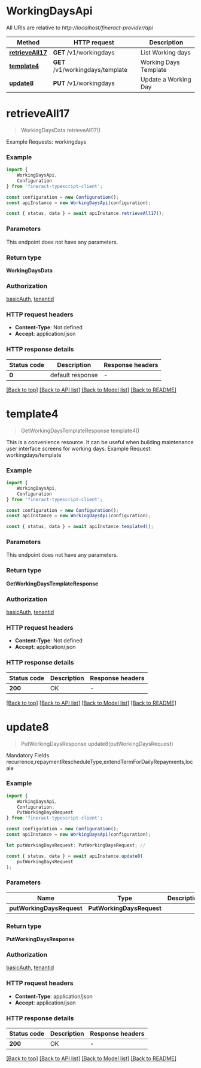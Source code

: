 # WorkingDaysApi

All URIs are relative to *http://localhost/fineract-provider/api*

|Method | HTTP request | Description|
|------------- | ------------- | -------------|
|[**retrieveAll17**](#retrieveall17) | **GET** /v1/workingdays | List Working days|
|[**template4**](#template4) | **GET** /v1/workingdays/template | Working Days Template|
|[**update8**](#update8) | **PUT** /v1/workingdays | Update a Working Day|

# **retrieveAll17**
> WorkingDaysData retrieveAll17()

Example Requests:  workingdays

### Example

```typescript
import {
    WorkingDaysApi,
    Configuration
} from 'fineract-typescript-client';

const configuration = new Configuration();
const apiInstance = new WorkingDaysApi(configuration);

const { status, data } = await apiInstance.retrieveAll17();
```

### Parameters
This endpoint does not have any parameters.


### Return type

**WorkingDaysData**

### Authorization

[basicAuth](../README.md#basicAuth), [tenantid](../README.md#tenantid)

### HTTP request headers

 - **Content-Type**: Not defined
 - **Accept**: application/json


### HTTP response details
| Status code | Description | Response headers |
|-------------|-------------|------------------|
|**0** | default response |  -  |

[[Back to top]](#) [[Back to API list]](../README.md#documentation-for-api-endpoints) [[Back to Model list]](../README.md#documentation-for-models) [[Back to README]](../README.md)

# **template4**
> GetWorkingDaysTemplateResponse template4()

This is a convenience resource. It can be useful when building maintenance user interface screens for working days.  Example Request:  workingdays/template

### Example

```typescript
import {
    WorkingDaysApi,
    Configuration
} from 'fineract-typescript-client';

const configuration = new Configuration();
const apiInstance = new WorkingDaysApi(configuration);

const { status, data } = await apiInstance.template4();
```

### Parameters
This endpoint does not have any parameters.


### Return type

**GetWorkingDaysTemplateResponse**

### Authorization

[basicAuth](../README.md#basicAuth), [tenantid](../README.md#tenantid)

### HTTP request headers

 - **Content-Type**: Not defined
 - **Accept**: application/json


### HTTP response details
| Status code | Description | Response headers |
|-------------|-------------|------------------|
|**200** | OK |  -  |

[[Back to top]](#) [[Back to API list]](../README.md#documentation-for-api-endpoints) [[Back to Model list]](../README.md#documentation-for-models) [[Back to README]](../README.md)

# **update8**
> PutWorkingDaysResponse update8(putWorkingDaysRequest)

Mandatory Fields recurrence,repaymentRescheduleType,extendTermForDailyRepayments,locale

### Example

```typescript
import {
    WorkingDaysApi,
    Configuration,
    PutWorkingDaysRequest
} from 'fineract-typescript-client';

const configuration = new Configuration();
const apiInstance = new WorkingDaysApi(configuration);

let putWorkingDaysRequest: PutWorkingDaysRequest; //

const { status, data } = await apiInstance.update8(
    putWorkingDaysRequest
);
```

### Parameters

|Name | Type | Description  | Notes|
|------------- | ------------- | ------------- | -------------|
| **putWorkingDaysRequest** | **PutWorkingDaysRequest**|  | |


### Return type

**PutWorkingDaysResponse**

### Authorization

[basicAuth](../README.md#basicAuth), [tenantid](../README.md#tenantid)

### HTTP request headers

 - **Content-Type**: application/json
 - **Accept**: application/json


### HTTP response details
| Status code | Description | Response headers |
|-------------|-------------|------------------|
|**200** | OK |  -  |

[[Back to top]](#) [[Back to API list]](../README.md#documentation-for-api-endpoints) [[Back to Model list]](../README.md#documentation-for-models) [[Back to README]](../README.md)

